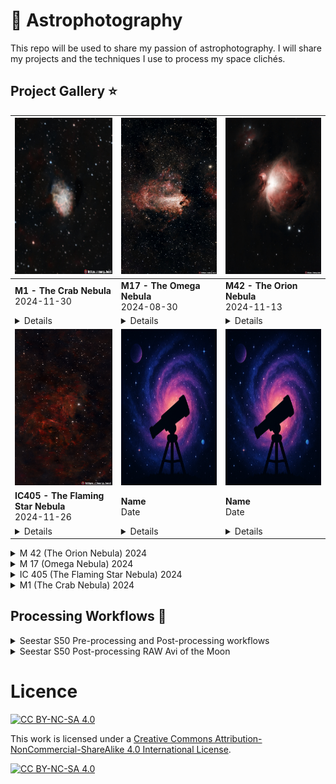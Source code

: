 # :telescope: Astrophotography
This repo will be used to share my passion of astrophotography.  I will share my projects and the techniques I use to process my space clichés.

## Project Gallery :star:

| <img src="./imgs/processed/M_1_333x10sec_T11degC_2024-11-30_graxpert_denoised_siril_gimp_graxpert_denoised.jpg" width="250" height="250"/> | <img src="./imgs/processed/M_17_161x10sec_T22degC_2024-08-30_graxpert_denoised_colorcorrected_siril_gimp_v2.jpg" width="250" height="250"/> | <img src="./imgs/processed/Stacked_275_mosaic_M42_10.0s_LP_20241113-013043_graxpert_denoised_colorcalibrated_starnet_stretched_gimp.jpg" width="250" height="250"/> |
|-----------------------------------------------------|-----------------------------------------------------|-----------------------------------------------------|
| **M1 - The Crab Nebula**<br>2024-11-30                        | **M17 - The Omega Nebula**<br>2024-08-30                      | **M42 - The Orion Nebula**<br>2024-11-13                      |
| <details><summary>Details</summary>**Common name:** The Crab Nebula<br>**Gear:** Seestar S50<br>**Filter:** Light Pollution Filter<br>**Temp:** 11c<br>**Exposure:** 10s<br>**Number of stacked frames:** 333<br>**Pre-processing:** Siril seestar pre-processing script</details> | <details><summary>Details</summary>**Common name:** Orion Nebula<br>**Gear:** Seestar S50<br>**Filter:** IRCut<br>**Temp:** 22c<br>**Exposure:** 10s<br>**Number of stacked frames:** 161<br>**Pre-processing:** Siril seestar pre-processing script</details> | <details><summary>Details</summary>**Common name:** Orion Nebula<br>**Gear:** Seestar S50<br>**Filter:** Light Pollution Filter<br>**Temp:** 7.875c<br>**Exposure:** 10s<br>**Number of stacked frames:** 275<br>**Pre-processing:** Seestar Mosaic</details> |
| <img src="./imgs/processed/IC_405_91x10sec_T15degC_2024-11-266_stackingscript_graxpert_denoised_siril_gimp_graxpert_denoised.jpg" width="250" height="250"/> | <img src="./imgs/default.png" width="250" height="250"/> | <img src="./imgs/default.png" width="250" height="250"/> |
| **IC405 - The Flaming Star Nebula**<br>2024-11-26                    | **Name**<br>Date                       | **Name**<br>Date                       |
| <details><summary>Details</summary>**Common name:** The Flaming Star Nebula<br>**Gear:** Seestar S50<br>**Filter:** Light Pollution Filter<br>**Temp:** 15c<br>**Exposure:** 10s<br>**Number of stacked frames:** 91<br>**Pre-processing:** Siril seestar pre-processing script</details> | <details><summary>Details</summary>More details about Image 5 here.</details> | <details><summary>Details</summary>More details about Image 6 here.</details> |


<details>

<summary>M 42 (The Orion Nebula) 2024</summary>

## M 42
### Project Details
> **Common name:** Orion Nebula
>
> **Date:** 2024-11-13
>
> **Gear:** Seestar S50
>
> **Filter:** Light Pollution Filter
>
> **Temp:** 7.875c
>
> **Exposure:** 10s
>
> **Number of stacked frames:** 275
>
> **Pre-processing:** Seestar Mosaic

### Processed Image
![Stacked_275_mosaic_M42_10.0s_LP_20241113-013043_graxpert_denoised_colorcalibrated_starnet_stretched_gimp.jpg](https://github.com/marghost/astrophotography/blob/main/imgs/processed/Stacked_275_mosaic_M42_10.0s_LP_20241113-013043_graxpert_denoised_colorcalibrated_starnet_stretched_gimp.jpg?raw=true)

### Processing results "Before and After"
![m42_before_after.png](https://github.com/marghost/astrophotography/blob/main/imgs/beforeafter/m42_before_after.png?raw=true)

</details>
<details>

<summary>M 17 (Omega Nebula) 2024</summary>

## M 17
### Project Details
> **Common name:** Orion Nebula
>
> **Date:** 2024-08-30
>
> **Gear:** Seestar S50
>
> **Filter:** IRCut
>
> **Temp:** 22c
>
> **Exposure:** 10s
>
> **Number of stacked frames:** 161
>
> **Pre-processing:** Siril seestar pre-processing script

### Processed Image
![M_17_161x10sec_T22degC_2024-08-30_graxpert_denoised_colorcorrected_siril_gimp_v2.jpg](https://github.com/marghost/astrophotography/blob/main/imgs/processed/M_17_161x10sec_T22degC_2024-08-30_graxpert_denoised_colorcorrected_siril_gimp_v2.jpg?raw=true)

### Processing results "Before and After"
![m17_before_after_v2.png](https://github.com/marghost/astrophotography/blob/main/imgs/beforeafter/m17_before_after_v2.png?raw=true)

</details>
<details>

<summary>IC 405 (The Flaming Star Nebula) 2024</summary>

## IC 405
### Project Details
> **Common name:** The Flaming Star Nebula
>
> **Date:** 2024-11-26
>
> **Gear:** Seestar S50
>
> **Filter:** Light Pollution Filter
>
> **Temp:** 15c
>
> **Exposure:** 10s
>
> **Number of stacked frames:** 91
>
> **Pre-processing:** Siril seestar pre-processing script

### Processed Image
![IC_405_91x10sec_T15degC_2024-11-266_stackingscript_graxpert_denoised_siril_gimp_graxpert_denoised.jpg](https://github.com/marghost/astrophotography/blob/main/imgs/processed/IC_405_91x10sec_T15degC_2024-11-266_stackingscript_graxpert_denoised_siril_gimp_graxpert_denoised.jpg?raw=true)

### Processing results "Before and After"
![IC405_before_after.png](https://github.com/marghost/astrophotography/blob/main/imgs/beforeafter/IC405_before_after.png?raw=true)

</details>
<details>

<summary>M1 (The Crab Nebula) 2024</summary>

## M 1
### Project Details
> **Common name:** The Crab Nebula
>
> **Date:** 2024-11-30
>
> **Gear:** Seestar S50
>
> **Filter:** Light Pollution Filter
>
> **Temp:** 11c
>
> **Exposure:** 10s
>
> **Number of stacked frames:** 333
>
> **Pre-processing:** Siril seestar pre-processing script

### Processed Image
![M_1_333x10sec_T11degC_2024-11-30_graxpert_denoised_siril_gimp_graxpert_denoised.jpg](https://github.com/marghost/astrophotography/blob/main/imgs/processed/M_1_333x10sec_T11degC_2024-11-30_graxpert_denoised_siril_gimp_graxpert_denoised.jpg?raw=true)

### Processing results "Before and After"
![M1_before_after.jpg](https://github.com/marghost/astrophotography/blob/main/imgs/beforeafter/M1_before_after.jpg?raw=true)

</details>

## Processing Workflows :rocket:
<details>

<summary>Seestar S50 Pre-processing and Post-processing workflows</summary>

## Seestar S50 Photo processing
This is my current astrophotography photo processing flow.  For mosaic mode, i skip the pre-processing stacking script and work directly with the processed fits file compiled by the Seestar s50.  If using regular mode, the stacking script tend to do a better job at stacking the subframes.  It also has less artefacts.

**Updated:** 2024/11/14 

## Pre-processing stack with Siril script

1. [Download the script to preprocess your images](https://gitlab.com/free-astro/siril-scripts/-/raw/main/preprocessing/Seestar_Preprocessing.ssf)
We’ve created a script tailored to the pre-processing of your seestar. This means that this script expects to have several images which it will stack. In the current version of Siril, you need to download it manually by following this link . Place the downloaded file (Seestar_Preprocessing.ssf) in the location of your choice, then in Siril’s preferences, in the script tab, enter the folder you have chosen.

2. Create the folder to hold your images
The seestar only gives access to light images. Calibration is therefore not possible. All you need to do is create a "lights" directory in the folder where your images are stored.

3. Put your RAW images in the directory created in the previous step
Attention: don’t mix other files, even JPEG (or other formats), with your RAW files: Siril will take all the files inside the directories as input files for processing.

4. Click on the home button and navigate to your project folder

5. Click on the Scripts button and select the script of your choice

Source: https://siril.org/tutorials/seestar/ Processing ZWO Seestar S50 images

## Graxpert
### Crop
![crop.png](https://github.com/marghost/astrophotography/blob/main/imgs/crop.png?raw=true)

### Background Extraction
![backgroundextraction.png](https://github.com/marghost/astrophotography/blob/main/imgs/backgroundextraction.png?raw=true)

### Deconvolution
1. Play with Deconvolution Strength.  Default 0.5 tend to be fine.
![deconvolution.png](https://github.com/marghost/astrophotography/blob/main/imgs/deconvolution.png?raw=true)

2. How to find the FHWM value.
To choose "Image FHWM" value, look at this value inside Siril and calculate the value inbetween.
![FWHM.png](https://github.com/marghost/astrophotography/blob/main/imgs/FWHM.png?raw=true)

### Denoising
![denoising.png](https://github.com/marghost/astrophotography/blob/main/imgs/denoising.png?raw=true)

## Siril
### Color Calibration
![colorcalibration.png](https://github.com/marghost/astrophotography/blob/main/imgs/colorcalibration.png?raw=true)

### Remove Green Noise
![removegreennoise.png](https://github.com/marghost/astrophotography/blob/main/imgs/removegreennoise.png?raw=true)

### Starnetv2 Star Removal
![removestars.png](https://github.com/marghost/astrophotography/blob/main/imgs/removestars.png?raw=true)
When done, open starless fit file in siril

### Stretch Nebula/Galaxy
Do **small** stretches inside the histogram transformation tool.  Repeat as many time as needed.
![histogram.png](https://github.com/marghost/astrophotography/blob/main/imgs/histogram.png?raw=true)

### Color Saturation
![colorsaturation.png](https://github.com/marghost/astrophotography/blob/main/imgs/colorsaturation.png?raw=true)

### Star Recomposition
**Important** save your fit file right now before opening Star Recomposition.
![starrecomposition.png](https://github.com/marghost/astrophotography/blob/main/imgs/starrecomposition.png?raw=true)

### Noise Reduction
![noisereduction.png](https://github.com/marghost/astrophotography/blob/main/imgs/noisereduction.png?raw=true)

### Save renamed fits + tif
- Fits file for backup of the processed image
- Tif for manipulating in GIMP

## GIMP
### Color > Curves
![curves.png](https://github.com/marghost/astrophotography/blob/main/imgs/curves.png?raw=true)

### Filters > Enhance > Sharpen
![sharpen.png](https://github.com/marghost/astrophotography/blob/main/imgs/sharpen.png?raw=true)

### Export final product in jpg

## Tools
- https://siril.org/
- https://gitlab.com/free-astro/siril-scripts/-/raw/main/preprocessing/Seestar_Preprocessing.ssf (Siril pre-processing script)
- https://graxpert.com/
- https://www.starnetastro.com/ (Starnetv2CLI for Siril integration)
- https://www.gimp.org/

## Sources
- https://siril.org/tutorials/seestar/ Processing ZWO Seestar S50 images
- https://youtu.be/syCVl1fDLTk Pre-processing Seestar Data with Siril
- https://www.youtube.com/watch?v=lMoSAHOgbD4 Advanced Processing -Cuiv

</details>

<details>

<summary>Seestar S50 Post-processing RAW Avi of the Moon</summary>

## A combinaison of PIPP - Autostakkert - Registax6
##PIPP
PIPP will help remove the Moon shifting when taking longer exposure.
- Drag&Drop avi to PIPP
- Do not debayer if asked to
- Select "Solar/Lunar Full Disk"
- Opened picture > click on update image
- Output Options > select SER formats
- Do Processing
- Start Processing

## Autostakkert
- Open SER file
- Select Analyse.  Look at quality graph
- Choose acceptable value when green curve pass under middle blue.
- Go to other panel.  Set AP Size to 200 and click place AP grid.
- Stack

## Registax6
- Still working on this part.

## Source
- https://www.youtube.com/watch?v=8Iyr5W38ZN8 Moon Processing PIPP & Autostakkert

</details>

# Licence
[![CC BY-NC-SA 4.0][cc-by-nc-sa-shield]][cc-by-nc-sa]

This work is licensed under a
[Creative Commons Attribution-NonCommercial-ShareAlike 4.0 International License][cc-by-nc-sa].

[![CC BY-NC-SA 4.0][cc-by-nc-sa-image]][cc-by-nc-sa]

[cc-by-nc-sa]: http://creativecommons.org/licenses/by-nc-sa/4.0/
[cc-by-nc-sa-image]: https://licensebuttons.net/l/by-nc-sa/4.0/88x31.png
[cc-by-nc-sa-shield]: https://img.shields.io/badge/License-CC%20BY--NC--SA%204.0-lightgrey.svg